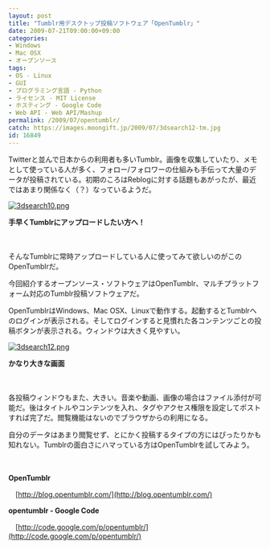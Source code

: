 ```yaml
---
layout: post
title: "Tumblr用デスクトップ投稿ソフトウェア「OpenTumblr」"
date: 2009-07-21T09:00:00+09:00
categories:
- Windows
- Mac OSX
- オープンソース
tags: 
- OS - Linux
- GUI
- プログラミング言語 - Python
- ライセンス - MIT License
- ホスティング - Google Code
- Web API - Web API/Mashup
permalink: /2009/07/opentumblr/
catch: https://images.moongift.jp/2009/07/3dsearch12-tm.jpg
id: 16849
---
```

Twitterと並んで日本からの利用者も多いTumblr。画像を収集していたり、メモとして使っている人が多く、フォロー/フォロワーの仕組みも手伝って大量のデータが投稿されている。初期のころはReblogに対する話題もあがったが、最近ではあまり関係なく（？）なっているようだ。

  

[![3dsearch10.png](https://images.moongift.jp/2009/07/3dsearch10-tm.jpg)](https://images.moongift.jp/2009/07/3dsearch10.png)  
  
**手早くTumblrにアップロードしたい方へ！**

  

　

  

そんなTumblrに常時アップロードしている人に使ってみて欲しいのがこのOpenTumblrだ。

  

今回紹介するオープンソース・ソフトウェアはOpenTumblr、マルチプラットフォーム対応のTumblr投稿ソフトウェアだ。

  
<!--more-->

OpenTumblrはWindows、Mac OSX、Linuxで動作する。起動するとTumblrへのログインが表示される。そしてログインすると見慣れた各コンテンツごとの投稿ボタンが表示される。ウィンドウは大きく見やすい。

  

[![3dsearch12.png](https://images.moongift.jp/2009/07/3dsearch12-tm.jpg)](https://images.moongift.jp/2009/07/3dsearch12.png)  
  
**かなり大きな画面**

  

　

  

各投稿ウィンドウもまた、大きい。音楽や動画、画像の場合はファイル添付が可能だ。後はタイトルやコンテンツを入れ、タグやアクセス権限を設定してポストすれば完了だ。閲覧機能はないのでブラウザからの利用になる。

  

自分のデータはあまり閲覧せず、とにかく投稿するタイプの方にはぴったりかも知れない。Tumblrの面白さにハマっている方はOpenTumblrを試してみよう。

  

　

  

**OpenTumblr**  
  
　[http://blog.opentumblr.com/](http://blog.opentumblr.com/)

  

**opentumblr - Google Code**  
  
　[http://code.google.com/p/opentumblr/](http://code.google.com/p/opentumblr/)

  
